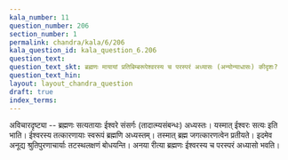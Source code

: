 ```yaml
---
kala_number: 11
question_number: 206
section_number: 1
permalink: chandra/kala/6/206
kala_question_id: kala_question_6.206
question_text: 
question_text_skt: ब्रह्मणः मायायां प्रतिबिम्बरूपेश्वरस्य च परस्परं अध्यासः (अन्योन्याधासः) कीदृशः?
question_text_hin: 
layout: layout_chandra_question
draft: true
index_terms:
---
```


<!-- skt-start -->
अविचारदृष्ट्या -- ब्रह्मणः सत्यतायाः ईश्वरे संसर्गः (तादात्म्यसंबन्धः) अध्यस्तः। यस्मात् ईश्वरः सत्यः इति भाति। ईश्वरस्य तत्कारणायाः स्वरूपं ब्रह्मणि अध्यस्तम्। तस्मात् ब्रह्म जगत्कारणत्वेन प्रतीयते। इदमेव अनूद्य श्रुतिपुरणाचार्याः तटस्थलक्षणं बोधयन्ति। अनया रीत्या ब्रह्मणः ईश्वरस्य च परस्परं अध्यासो भवति।
<!-- skt-end -->

<!-- eng-start -->
<!-- eng-end -->

